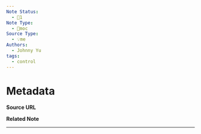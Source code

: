 ```yaml
---
Note Status:
  - 🔅1
Note Type:
  - 📍moc
Source Type:
  - 💡me
Authors:
  - Johnny Yu
tags:
  - control
---
```

# Metadata
**Source URL**

**Related Note** 

---



